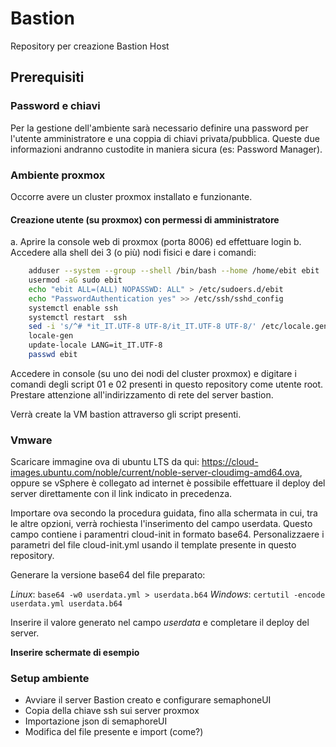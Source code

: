 # Bastion
Repository per creazione Bastion Host


## Prerequisiti

### Password e chiavi
Per la gestione dell'ambiente sarà necessario definire una password per l'utente amministratore e una coppia di chiavi privata/pubblica. 
Queste due informazioni andranno custodite in maniera sicura (es: Password Manager).

### Ambiente proxmox
Occorre avere un cluster proxmox installato e funzionante.

#### Creazione utente (su proxmox) con permessi di amministratore
a. Aprire la console web di proxmox (porta 8006) ed effettuare login
b. Accedere alla shell dei 3 (o più) nodi fisici e dare i comandi:
```bash
    adduser --system --group --shell /bin/bash --home /home/ebit ebit
    usermod -aG sudo ebit
    echo "ebit ALL=(ALL) NOPASSWD: ALL" > /etc/sudoers.d/ebit
    echo "PasswordAuthentication yes" >> /etc/ssh/sshd_config 
    systemctl enable ssh
    systemctl restart  ssh
    sed -i 's/^# *it_IT.UTF-8 UTF-8/it_IT.UTF-8 UTF-8/' /etc/locale.gen
    locale-gen
    update-locale LANG=it_IT.UTF-8
    passwd ebit
```

Accedere in console (su uno dei nodi del cluster proxmox) e digitare i comandi degli script 01 e 02 presenti in questo repository come utente root.
Prestare attenzione all'indirizzamento di rete del server bastion.

Verrà create la VM bastion attraverso gli script presenti.


### Vmware
Scaricare immagine ova di ubuntu LTS da qui: https://cloud-images.ubuntu.com/noble/current/noble-server-cloudimg-amd64.ova, oppure se vSphere è collegato ad internet è possibile effettuare il deploy del server direttamente con il link indicato in precedenza.

Importare ova secondo la procedura guidata, fino alla schermata in cui, tra le altre opzioni, verrà rochiesta l'inserimento del campo userdata.
Questo campo contiene i paramentri cloud-init in formato base64. Personalizzaere i parametri del file cloud-init.yml usando il template presente in questo repository.

Generare la versione base64 del file preparato:

_Linux_: ``` base64 -w0 userdata.yml > userdata.b64 ```
_Windows_: ``` certutil -encode userdata.yml userdata.b64 ```

Inserire il valore generato nel campo _userdata_ e completare il deploy del server.

**Inserire schermate di esempio**

### Setup ambiente
- Avviare il server Bastion creato e configurare semaphoneUI
- Copia della chiave ssh sui server proxmox
- Importazione json di semaphoreUI
- Modifica del file presente e import (come?)

